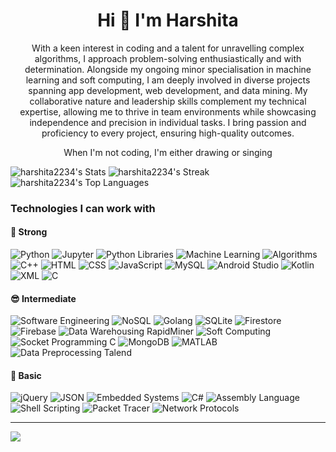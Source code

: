 <h1 align="center">Hi 👋 I'm Harshita</h1>
<p align="center">With a keen interest in coding and a talent for unravelling complex‬ algorithms, I approach problem-solving enthusiastically and with‬ determination. Alongside my ongoing minor specialisation in machine‬ learning and soft computing, I am deeply involved in diverse projects‬ spanning app development, web development, and data mining. My‬ collaborative nature and leadership skills complement my technical‬ expertise, allowing me to thrive in team environments while showcasing‬ independence and precision in individual tasks. I bring passion and‬ proficiency to every project, ensuring high-quality outcomes.‬</p>
<p align="center"> When I'm not coding, I'm either drawing or singing</p>

![harshita2234's Stats](https://github-readme-stats.vercel.app/api?username=harshita2234&theme=dracula&show_icons=true&hide_border=true&count_private=true)
![harshita2234's Streak](https://github-readme-streak-stats.herokuapp.com/?user=harshita2234&theme=dracula&hide_border=true)
![harshita2234's Top Languages](https://github-readme-stats.vercel.app/api/top-langs/?username=harshita2234&theme=dracula&show_icons=true&hide_border=true&layout=compact)

### Technologies I can work with
#### :muscle: Strong
![Python](https://img.shields.io/badge/-Python-3776AB?style=flat-square&logo=python&logoColor=white)
![Jupyter](https://img.shields.io/badge/-Jupyter-F37626?style=flat-square&logo=jupyter&logoColor=white)
![Python Libraries](https://img.shields.io/badge/-Python_Libraries-3776AB?style=flat-square&logo=python&logoColor=white)
![Machine Learning](https://img.shields.io/badge/-Machine_Learning-3776AB?style=flat-square&logo=python&logoColor=white)
![Algorithms](https://img.shields.io/badge/-Algorithms-000000?style=flat-square&logo=algorithmia&logoColor=white)
![C++](https://img.shields.io/badge/-C++-00599C?style=flat-square&logo=cplusplus&logoColor=white)
![HTML](https://img.shields.io/badge/-HTML-E34F26?style=flat-square&logo=html5&logoColor=white)
![CSS](https://img.shields.io/badge/-CSS-1572B6?style=flat-square&logo=css3&logoColor=white)
![JavaScript](https://img.shields.io/badge/-JavaScript-F7DF1E?style=flat-square&logo=javascript&logoColor=black)
![MySQL](https://img.shields.io/badge/-MySQL-4479A1?style=flat-square&logo=mysql&logoColor=white)
![Android Studio](https://img.shields.io/badge/-Android_Studio-3DDC84?style=flat-square&logo=android-studio&logoColor=white)
![Kotlin](https://img.shields.io/badge/-Kotlin-7F52FF?style=flat-square&logo=kotlin&logoColor=white)
![XML](https://img.shields.io/badge/-XML-007ACC?style=flat-square&logo=xml&logoColor=white)
![C](https://img.shields.io/badge/-C-A8B9CC?style=flat-square&logo=c&logoColor=black)

#### :sunglasses: Intermediate

![Software Engineering](https://img.shields.io/badge/-Software_Engineering-007ACC?style=flat-square&logo=softwareengineering&logoColor=white)
![NoSQL](https://img.shields.io/badge/-NoSQL-000000?style=flat-square&logo=nosql&logoColor=white)
![Golang](https://img.shields.io/badge/-Golang-00ADD8?style=flat-square&logo=go&logoColor=white)
![SQLite](https://img.shields.io/badge/-SQLite-003B57?style=flat-square&logo=sqlite&logoColor=white)
![Firestore](https://img.shields.io/badge/-Firestore-FFA000?style=flat-square&logo=firebase&logoColor=white)
![Firebase](https://img.shields.io/badge/-Firebase-FFCA28?style=flat-square&logo=firebase&logoColor=black)
![Data Warehousing RapidMiner](https://img.shields.io/badge/-Data_Warehousing_RapidMiner-FF4B4B?style=flat-square&logo=rapidminer&logoColor=white)
![Soft Computing](https://img.shields.io/badge/-Soft_Computing-777BB4?style=flat-square&logo=softcomputing&logoColor=white)
![Socket Programming C](https://img.shields.io/badge/-Socket_Programming_C-A8B9CC?style=flat-square&logo=c&logoColor=white)
![MongoDB](https://img.shields.io/badge/-MongoDB-47A248?style=flat-square&logo=mongodb&logoColor=white)
![MATLAB](https://img.shields.io/badge/-MATLAB-0076A8?style=flat-square&logo=matlab&logoColor=white)
![Data Preprocessing Talend](https://img.shields.io/badge/-Data_Preprocessing_Talend-FF7BAC?style=flat-square&logo=talend&logoColor=white)

#### :space_invader: Basic
![jQuery](https://img.shields.io/badge/-jQuery-0769AD?style=flat-square&logo=jquery&logoColor=white)
![JSON](https://img.shields.io/badge/-JSON-000000?style=flat-square&logo=json&logoColor=white)
![Embedded Systems](https://img.shields.io/badge/-Embedded_Systems-007ACC?style=flat-square&logo=embedded&logoColor=white)
![C#](https://img.shields.io/badge/-C%23-239120?style=flat-square&logo=csharp&logoColor=white)
![Assembly Language](https://img.shields.io/badge/-Assembly_Language-007ACC?style=flat-square&logo=assembly&logoColor=white)
![Shell Scripting](https://img.shields.io/badge/-Shell_Scripting-4EAA25?style=flat-square&logo=gnu-bash&logoColor=white)
![Packet Tracer](https://img.shields.io/badge/-Packet_Tracer-FFA500?style=flat-square&logo=cisco&logoColor=white)
![Network Protocols](https://img.shields.io/badge/-Network_Protocols-007ACC?style=flat-square&logo=network&logoColor=white)
___
[![](https://visitcount.itsvg.in/api?id=harshita2234&label=Profile%20Views&color=0&icon=1&pretty=false)](https://visitcount.itsvg.in)

